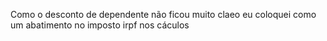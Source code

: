 Como o desconto de dependente não ficou muito claeo eu coloquei como um abatimento no imposto irpf nos cáculos 

